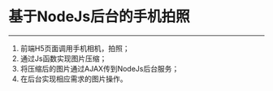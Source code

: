 # 基于NodeJs后台的手机拍照 #

---


1. 前端H5页面调用手机相机，拍照；
2. 通过Js函数实现图片压缩；
3. 将压缩后的图片通过AJAX传到NodeJs后台服务；
4. 在后台实现相应需求的图片操作。
